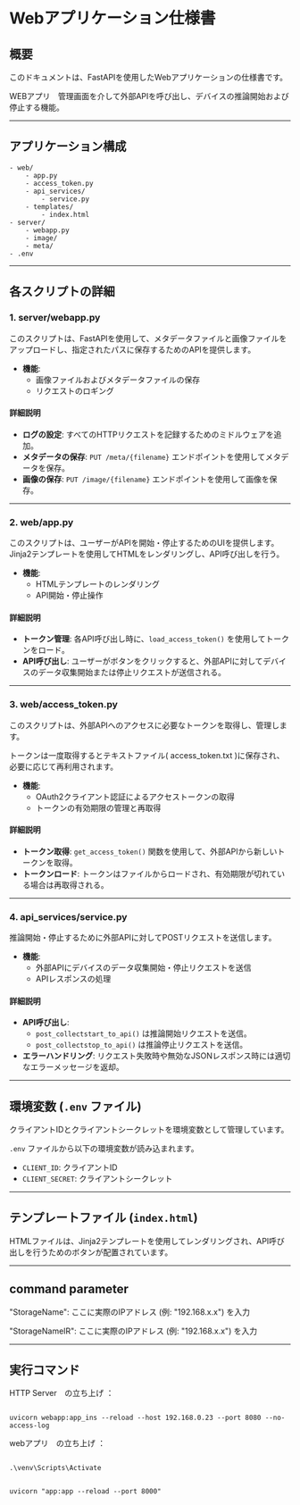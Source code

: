 
# Webアプリケーション仕様書

## 概要
このドキュメントは、FastAPIを使用したWebアプリケーションの仕様書です。

WEBアプリ　管理画面を介して外部APIを呼び出し、デバイスの推論開始および停止する機能。

---

## アプリケーション構成

```
- web/
    - app.py
    - access_token.py
    - api_services/
        - service.py
    - templates/
        - index.html
- server/
    - webapp.py
    - image/
    - meta/
- .env
```

---

## 各スクリプトの詳細

### 1. server/webapp.py
このスクリプトは、FastAPIを使用して、メタデータファイルと画像ファイルをアップロードし、指定されたパスに保存するためのAPIを提供します。

- **機能**:
  - 画像ファイルおよびメタデータファイルの保存
  - リクエストのロギング

#### 詳細説明
- **ログの設定**: すべてのHTTPリクエストを記録するためのミドルウェアを追加。
- **メタデータの保存**: `PUT /meta/{filename}` エンドポイントを使用してメタデータを保存。
- **画像の保存**: `PUT /image/{filename}` エンドポイントを使用して画像を保存。

---

### 2. web/app.py
このスクリプトは、ユーザーがAPIを開始・停止するためのUIを提供します。Jinja2テンプレートを使用してHTMLをレンダリングし、API呼び出しを行う。

- **機能**:
  - HTMLテンプレートのレンダリング
  - API開始・停止操作

#### 詳細説明
- **トークン管理**: 各API呼び出し時に、`load_access_token()` を使用してトークンをロード。
- **API呼び出し**: ユーザーがボタンをクリックすると、外部APIに対してデバイスのデータ収集開始または停止リクエストが送信される。

---

### 3. web/access_token.py
このスクリプトは、外部APIへのアクセスに必要なトークンを取得し、管理します。

トークンは一度取得するとテキストファイル( access_token.txt )に保存され、必要に応じて再利用されます。

- **機能**:
  - OAuth2クライアント認証によるアクセストークンの取得
  - トークンの有効期限の管理と再取得

#### 詳細説明
- **トークン取得**: `get_access_token()` 関数を使用して、外部APIから新しいトークンを取得。
- **トークンロード**: トークンはファイルからロードされ、有効期限が切れている場合は再取得される。

---

### 4. api_services/service.py
推論開始・停止するために外部APIに対してPOSTリクエストを送信します。

- **機能**:
  - 外部APIにデバイスのデータ収集開始・停止リクエストを送信
  - APIレスポンスの処理

#### 詳細説明
- **API呼び出し**:
  - `post_collectstart_to_api()` は推論開始リクエストを送信。
  - `post_collectstop_to_api()` は推論停止リクエストを送信。
- **エラーハンドリング**: リクエスト失敗時や無効なJSONレスポンス時には適切なエラーメッセージを返却。

---

## 環境変数 (`.env` ファイル)
クライアントIDとクライアントシークレットを環境変数として管理しています。

`.env` ファイルから以下の環境変数が読み込まれます。

- `CLIENT_ID`: クライアントID
- `CLIENT_SECRET`: クライアントシークレット

---

## テンプレートファイル (`index.html`)
HTMLファイルは、Jinja2テンプレートを使用してレンダリングされ、API呼び出しを行うためのボタンが配置されています。

---
## command parameter

"StorageName": ここに実際のIPアドレス (例: "192.168.x.x") を入力

"StorageNameIR": ここに実際のIPアドレス (例: "192.168.x.x") を入力

---
## 実行コマンド

HTTP Server　の立ち上げ	：
```

uvicorn webapp:app_ins --reload --host 192.168.0.23 --port 8080 --no-access-log

```

webアプリ　の立ち上げ		：　

```

.\venv\Scripts\Activate

```

```

uvicorn "app:app --reload --port 8000"

```